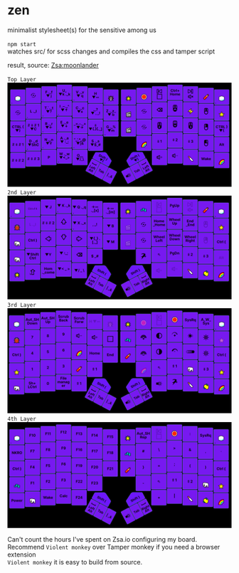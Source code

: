 # zen

minimalist stylesheet(s) for the sensitive among us

`npm start`  
watches src/ for scss changes and compiles the css and tamper script

result, source: [Zsa:moonlander](https://www.zsa.io/moonlander)

`Top Layer`
![Alt text](/docs/keys.png "Zsa-Oryx")  
`2nd Layer `
![Alt text](/docs/keys2.png "Zsa-Oryx2")  
`3rd Layer `
![Alt text](/docs/keys3.png "Zsa-Oryx3")  
`4th Layer `
![Alt text](/docs/keys4.png "Zsa-Oryx4")

Can't count the hours I've spent on Zsa.io configuring my board.  
Recommend `Violent monkey` over Tamper monkey if you need a browser extension  
`Violent monkey` it is easy to build from source.
